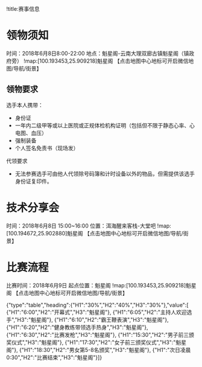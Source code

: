!title:赛事信息

# 领物须知
时间：2018年6月8日8:00-22:00
地点：魁星阁-云南大理双廊古镇魁星阁（镇政府旁）
!map:[100.193453,25.909218]魁星阁
【点击地图中心地标可开启微信地图/导航/街景】

## 领物要求

选手本人携带：
* 身份证
* 一年内二级甲等或以上医院或正规体检机构证明（包括但不限于静态心率、心电图、血压）
* 强制装备
* 个人签名免责书（现场发）

代领要求
* 无法参赛选手可由他人代领除号码簿和计时设备以外的物品，但需提供该选手身份证复印件。

# 技术分享会
时间：2018年6月8日 15:00~16:00
位置：洱海醒来客栈-大堂吧
!map:[100.194672,25.902880]魁星阁
【点击地图中心地标可开启微信地图/导航/街景】

# 比赛流程
比赛时间：2018年6月9日
起点位置：魁星阁
!map:[100.193453,25.909218]魁星阁
【点击地图中心地标可开启微信地图/导航/街景】

{"type":"table","heading":{"H1":"30%","H2":"40%","H3":"30%"},"value":[
{"H1":"6:00","H2":"开幕式","H3":"魁星阁"},
{"H1":"6:05","H2":"主持人欢迎选手","H3":"魁星阁"},
{"H1":"6:10","H2":"霸王鞭表演","H3":"魁星阁"},
{"H1":"6:20","H2":"健身教练带领选手热身","H3":"魁星阁"},
{"H1":"6:30","H2":"比赛发枪","H3":"魁星阁"},
{"H1":"15:30","H2":"男子前三颁奖仪式","H3":"魁星阁"},
{"H1":"17:30","H2":"女子前三颁奖仪式","H3":"魁星阁"},
{"H1":"18:30","H2":"男女第5-8名颁奖","H3":"魁星阁"},
{"H1":"次日凌晨0:30","H2":"比赛结束","H3":"魁星阁"}]}
